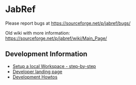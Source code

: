 # JabRef

Please report bugs at https://sourceforge.net/p/jabref/bugs/

Old wiki with more information: https://sourceforge.net/p/jabref/wiki/Main_Page/

## Development Information

 * [Setup a local Workspace - step-by-step](https://github.com/JabRef/jabref/wiki/Guidelines-for-setting-up-a-local-workspace)
 * [Developer landing page](https://sourceforge.net/p/jabref/wiki/Developing_and_extending_JabRef/)
 * [Development Howtos](https://sourceforge.net/p/jabref/wiki/Development_Howtos/)